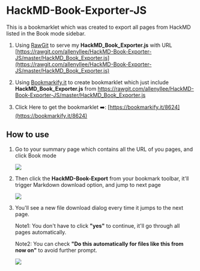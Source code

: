 # HackMD-Book-Exporter-JS

This is a bookmarklet which was created to export all pages from HackMD listed in the Book mode sidebar. 


1. Using [RawGit](https://rawgit.com/) to serve my __HackMD_Book_Exporter.js__ with URL 
[https://rawgit.com/allenyllee/HackMD-Book-Exporter-JS/master/HackMD_Book_Exporter.js](https://rawgit.com/allenyllee/HackMD-Book-Exporter-JS/master/HackMD_Book_Exporter.js)

2. Using [Bookmarkify.it](https://bookmarkify.it/) to create bookmarklet which just include __HackMD_Book_Exporter.js__ from https://rawgit.com/allenyllee/HackMD-Book-Exporter-JS/master/HackMD_Book_Exporter.js 

3. Click Here to get the bookmarklet ➡️: [https://bookmarkify.it/8624](https://bookmarkify.it/8624)

## How to use

1. Go to your summary page which contains all the URL of you pages, and click Book mode

    ![](https://i.imgur.com/JGFwVrS.png)

2. Then click the __HackMD-Book-Export__ from your bookmark toolbar, it'll trigger Markdown download option, and jump to next page

    ![](https://i.imgur.com/JGFwVrS.png)

3. You'll see a new file download dialog every time it jumps to the next page. 

    Note1: You don't have to click __"yes"__ to continue, it'll go through all pages automatically.
    
    Note2: You can check __"Do this automatically for files like this from now on"__ to avoid further prompt.

    ![](https://screenshotscdn.firefoxusercontent.com/images/2acadd2f-bf6e-44d8-ba5f-62856d05bce8.png)

